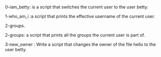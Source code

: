 0-iam_betty: is a script that switches the current user to the user betty.

1-who_am_i :a script that prints the effective username of the current user.

2-groups.

2-groups: a script that prints all the groups the current user is part of.

3-new_owner : Write a script that changes the owner of the file hello to the user betty.

